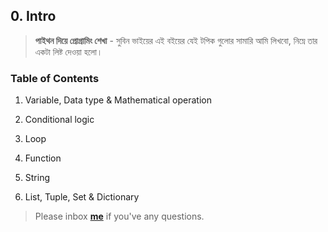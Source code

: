 ## 0. Intro


> **পাইথন দিয়ে প্রোগ্রামিং শেখা** - সুবিন ভাইয়ের এই বইয়ের যেই টপিক গুলোর সামারি আমি লিখবো, নিম্নে তার একটা লিষ্ট দেওয়া হলো। 


### Table of Contents


1. Variable, Data type & Mathematical operation

2. Conditional logic

3. Loop

4. Function

5. String

6. List, Tuple, Set & Dictionary


> Please inbox **[me](https://www.facebook.com/shoriot)** if you've any questions.
